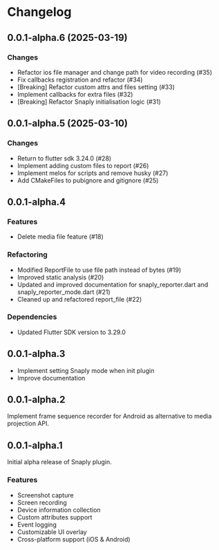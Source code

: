 # Changelog

## 0.0.1-alpha.6 (2025-03-19)

### Changes

- Refactor ios file manager and change path for video recording (#35)
- Fix callbacks registration and refactor (#34)
- [Breaking] Refactor custom attrs and files setting (#33)
- Implement callbacks for extra files (#32)
- [Breaking] Refactor Snaply initialisation logic (#31)

## 0.0.1-alpha.5 (2025-03-10)

### Changes

- Return to flutter sdk 3.24.0 (#28)
- Implement adding custom files to report (#26)
- Implement melos for scripts and remove husky (#27)
- Add CMakeFiles to pubignore and gitignore (#25)

## 0.0.1-alpha.4

### Features
- Delete media file feature (#18)

### Refactoring
- Modified ReportFile to use file path instead of bytes (#19)
- Improved static analysis (#20)
- Updated and improved documentation for snaply_reporter.dart and snaply_reporter_mode.dart (#21)
- Cleaned up and refactored report_file (#22)

### Dependencies
- Updated Flutter SDK version to 3.29.0

## 0.0.1-alpha.3

- Implement setting Snaply mode when init plugin
- Improve documentation

## 0.0.1-alpha.2

Implement frame sequence recorder for Android as alternative to media projection API.

## 0.0.1-alpha.1

Initial alpha release of Snaply plugin.

### Features
* Screenshot capture
* Screen recording
* Device information collection
* Custom attributes support
* Event logging
* Customizable UI overlay
* Cross-platform support (iOS & Android)
